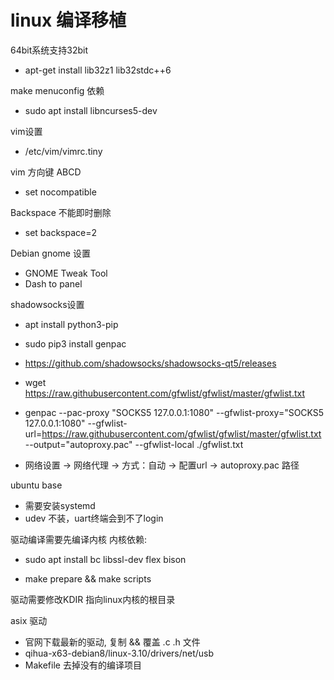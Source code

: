 # linux 编译移植

64bit系统支持32bit
- apt-get  install lib32z1  lib32stdc++6

make menuconfig 依赖

- sudo apt install libncurses5-dev

vim设置
- /etc/vim/vimrc.tiny

vim 方向键 ABCD
- set nocompatible

Backspace 不能即时删除
- set backspace=2


Debian gnome 设置
- GNOME Tweak Tool
- Dash to panel

shadowsocks设置
- apt install python3-pip
- sudo pip3 install genpac

- https://github.com/shadowsocks/shadowsocks-qt5/releases

- wget https://raw.githubusercontent.com/gfwlist/gfwlist/master/gfwlist.txt
- genpac --pac-proxy "SOCKS5 127.0.0.1:1080" --gfwlist-proxy="SOCKS5 127.0.0.1:1080" --gfwlist-url=https://raw.githubusercontent.com/gfwlist/gfwlist/master/gfwlist.txt --output="autoproxy.pac" --gfwlist-local ./gfwlist.txt

- 网络设置 -> 网络代理 -> 方式：自动 -> 配置url -> autoproxy.pac 路径

ubuntu base
- 需要安装systemd
- udev 不装，uart终端会到不了login

驱动编译需要先编译内核
内核依赖:
- sudo apt install bc libssl-dev flex bison

- make prepare && make scripts

驱动需要修改KDIR 指向linux内核的根目录


asix 驱动

- 官网下载最新的驱动, 复制 && 覆盖 .c .h 文件
- qihua-x63-debian8/linux-3.10/drivers/net/usb
- Makefile 去掉没有的编译项目

